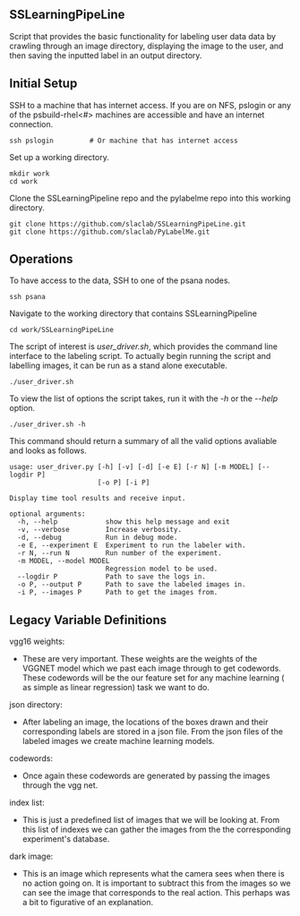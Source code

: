 SSLearningPipeLine
---------

Script that provides the basic functionality for labeling user data data by
crawling through an image directory, displaying the image to the user, and then
saving the inputted label in an output directory.

Initial Setup
-------

SSH to a machine that has internet access. If you are on NFS, pslogin or any
of the psbuild-rhel<#> machines are accessible and have an internet connection.

```
ssh pslogin			# Or machine that has internet access
```

Set up a working directory.

```
mkdir work
cd work
```

Clone the SSLearningPipeline repo and the pylabelme repo into this working
directory.

```
git clone https://github.com/slaclab/SSLearningPipeLine.git
git clone https://github.com/slaclab/PyLabelMe.git
```

Operations
------

To have access to the data, SSH to one of the psana nodes.

```
ssh psana
```

Navigate to the working directory that contains SSLearningPipeline

```
cd work/SSLearningPipeLine
```

The script of interest is *user_driver.sh*, which provides the command line
interface to the labeling script. To actually begin running the script and
labelling images, it can be run as a stand alone executable.

```
./user_driver.sh
```

To view the list of options the script takes, run it with the *-h* or the
*--help* option.

```
./user_driver.sh -h
```

This command should return a summary of all the valid options avaliable and
looks as follows.

```
usage: user_driver.py [-h] [-v] [-d] [-e E] [-r N] [-m MODEL] [--logdir P]
                      [-o P] [-i P]

Display time tool results and receive input.

optional arguments:
  -h, --help            show this help message and exit
  -v, --verbose         Increase verbosity.
  -d, --debug           Run in debug mode.
  -e E, --experiment E  Experiment to run the labeler with.
  -r N, --run N         Run number of the experiment.
  -m MODEL, --model MODEL
                        Regression model to be used.
  --logdir P            Path to save the logs in.
  -o P, --output P      Path to save the labeled images in.
  -i P, --images P      Path to get the images from.
```

Legacy Variable Definitions
----------

vgg16 weights:
  
 - These are very important. These weights are the weights of the VGGNET model which we past each image through to get codewords. These     codewords will be the our feature set for any machine learning ( as simple as linear regression) task we want to do.

json directory:
    
 - After labeling an image, the locations of the boxes drawn and their corresponding labels are stored in a json file. From the json       files of the labeled images we create machine learning models.
    
codewords:
    
 - Once again these codewords are generated by passing the images through the vgg net. 

index list:
  
 - This is just a predefined list of images that we will be looking at. From this list of indexes we can gather the images from the the     corresponding experiment's database.
  
dark image:

 - This is an image which represents what the camera sees when there is no action going on. It is important to subtract this from the       images so we can see the image that corresponds to the real action. This perhaps was a bit to figurative of an explanation.
